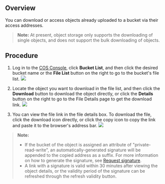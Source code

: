 ## Overview

You can download or access objects already uploaded to a bucket via their access addresses.

>**Note:**
>At present, object storage only supports the downloading of single objects, and does not support the bulk downloading of objects.

## Procedure

1. Log in to the [COS Console](https://intl.cloud.tencent.com/login), click **Bucket List**, and then click the desired bucket name or the **File List** button on the right to go to the bucket's file list.
   ![](https://main.qcloudimg.com/raw/695c2f7e68ef417a9f1a0809fcd804fc.png)
2. Locate the object you want to download in the file list, and then click the **Download** button to download the object directly, or click the **Details** button on the right to go to the File Details page to get the download link.
   ![](https://main.qcloudimg.com/raw/2415234380f492d60d0aceb2ec5c3091.png)

3. You can view the file link in the file details box. To download the file, click the download icon directly, or click the copy icon to copy the link and paste it to the browser's address bar.
![](https://main.qcloudimg.com/raw/bea975260e49e56e33f7c263bf3751f0.png)

>**Note:**
>- If the bucket of the object is assigned an attribute of "private-read-write", an automatically-generated signature will be appended to the copied address as a suffix. For more information on how to generate the signature, see [Request signature](https://intl.cloud.tencent.com/document/product/436/7778).
>- A link with a signature is valid within 30 minutes after viewing the object details, or the validity period of the signature can be refreshed through the refresh validity button.

